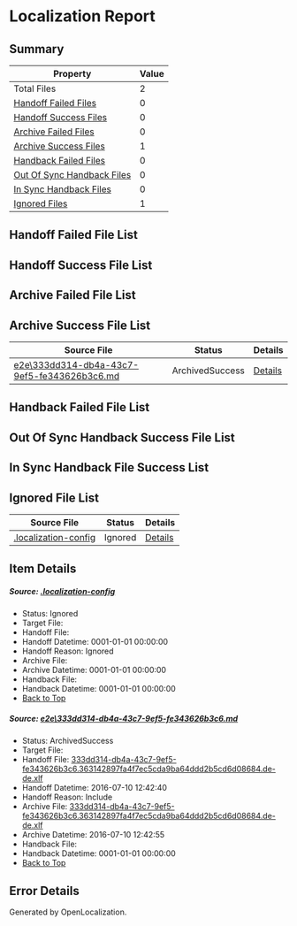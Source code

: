 # <a name='report-top'></a> Localization Report

## Summary
 Property | Value 
 -------- | ----- 
 Total Files | 2
[ Handoff Failed Files ](#handoff-failed-list)| 0
[ Handoff Success Files ](#handoff-success-list)| 0
[ Archive Failed Files ](#archive-failed-list)| 0
[ Archive Success Files ](#archive-success-list)| 1
[ Handback Failed Files ](#handback-failed-list)| 0
[ Out Of Sync Handback Files ](#outofsync-handback-success-list)| 0
[ In Sync Handback Files ](#insync-handback-success-list)| 0
[ Ignored Files ](#ignored-list)| 1

## <a name='handoff-failed-list'></a> Handoff Failed File List

## <a name='handoff-success-list'></a> Handoff Success File List

## <a name='archive-failed-list'></a> Archive Failed File List

## <a name='archive-success-list'></a> Archive Success File List
 Source File | Status | Details 
 ----------- | ------ | ------- 
 [e2e\333dd314-db4a-43c7-9ef5-fe343626b3c6.md](https://github.com/OpenLocalizationTestOrg/oltest/blob/9d4367e1719074efa8d1c919ca001cc768983422/e2e/333dd314-db4a-43c7-9ef5-fe343626b3c6.md) | ArchivedSuccess | [Details](#8de8da99c866bdc0dbea15d5fd3942ad8064f5721)

## <a name='handback-failed-list'></a> Handback Failed File List

## <a name='outofsync-handback-success-list'></a> Out Of Sync Handback Success File List

## <a name='insync-handback-success-list'></a> In Sync Handback File Success List

## <a name='ignored-list'></a> Ignored File List
 Source File | Status | Details 
 ----------- | ------ | ------- 
 [.localization-config](https://github.com/OpenLocalizationTestOrg/oltest/blob/9d4367e1719074efa8d1c919ca001cc768983422/.localization-config) | Ignored | [Details](#3d4f252ac210baf56311d7e97dcc2db10974dbd20)

## Item Details
##### <a name='3d4f252ac210baf56311d7e97dcc2db10974dbd20'></a> Source: [.localization-config](https://github.com/OpenLocalizationTestOrg/oltest/blob/9d4367e1719074efa8d1c919ca001cc768983422/.localization-config)
* Status: Ignored
* Target File: 
* Handoff File: 
* Handoff Datetime: 0001-01-01 00:00:00
* Handoff Reason: Ignored
* Archive File: 
* Archive Datetime: 0001-01-01 00:00:00
* Handback File: 
* Handback Datetime: 0001-01-01 00:00:00
* [Back to Top](#report-top)

##### <a name='8de8da99c866bdc0dbea15d5fd3942ad8064f5721'></a> Source: [e2e\333dd314-db4a-43c7-9ef5-fe343626b3c6.md](https://github.com/OpenLocalizationTestOrg/oltest/blob/9d4367e1719074efa8d1c919ca001cc768983422/e2e/333dd314-db4a-43c7-9ef5-fe343626b3c6.md)
* Status: ArchivedSuccess
* Target File: 
* Handoff File: [333dd314-db4a-43c7-9ef5-fe343626b3c6.363142897fa4f7ec5cda9ba64ddd2b5cd6d08684.de-de.xlf](https://github.com/OpenLocalizationTestOrg/olhandoff-e2e/blob/9b6cde73c936a13ac218e3a7bdf2eb119fdddcd2/ol-handoff/OpenLocalizationTestOrg/oltest-dede-fly/ci/ht/333dd314-db4a-43c7-9ef5-fe343626b3c6.363142897fa4f7ec5cda9ba64ddd2b5cd6d08684.de-de.xlf)
* Handoff Datetime: 2016-07-10 12:42:40
* Handoff Reason: Include
* Archive File: [333dd314-db4a-43c7-9ef5-fe343626b3c6.363142897fa4f7ec5cda9ba64ddd2b5cd6d08684.de-de.xlf](https://github.com/OpenLocalizationTestOrg/olhandoff-e2e/blob/40919c8a3bf27b6dbd7a11d7579ae3636087d2c7/ol-archive/OpenLocalizationTestOrg/oltest-dede-fly/ci/ht/333dd314-db4a-43c7-9ef5-fe343626b3c6.363142897fa4f7ec5cda9ba64ddd2b5cd6d08684.de-de.xlf)
* Archive Datetime: 2016-07-10 12:42:55
* Handback File: 
* Handback Datetime: 0001-01-01 00:00:00
* [Back to Top](#report-top)


## Error Details

Generated by OpenLocalization.
